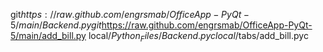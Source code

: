 git$https://raw.github.com/engrsmab/OfficeApp-PyQt-5/main/Backend.py
git$https://raw.github.com/engrsmab/OfficeApp-PyQt-5/main/add_bill.py
local$/Python_Files/Backend.pyc
local$/tabs/add_bill.pyc
